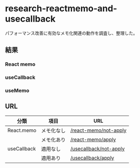 # research-reactmemo-and-usecallback

パフォーマンス改善に有効なメモ化関連の動作を調査し、整理した。

## 結果

### React memo

### useCallback

### useMemo

## URL

| 分類        | 項目       | URL                                                                  |
| ----------- | ---------- | -------------------------------------------------------------------- |
| React.memo  | メモ化なし | [/react-memo/not-apply](http://localhost:3000/react-memo/not-apply)  |
|             | メモ化あり | [/react-memo/apply](http://localhost:3000/react-memo/apply)          |
| useCallback | 適用なし   | [/usecallback/not-apply](http://localhost:3000/react-memo/not-apply) |
|             | 適用あり   | [/usecallback/apply](http://localhost:3000/react-memo/apply)         |
